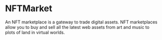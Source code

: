 # NFTMarket
 An NFT marketplace is a gateway to trade digital assets. NFT marketplaces allow you to buy and sell all the latest web assets from art and music to plots of land in virtual worlds.
